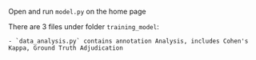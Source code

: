 Open and run `model.py` on the home page

There are 3 files under folder `training_model`:

    - `data_analysis.py` contains annotation Analysis, includes Cohen's Kappa, Ground Truth Adjudication
